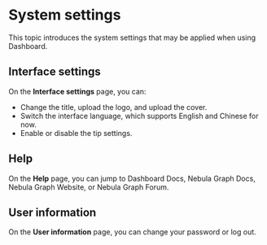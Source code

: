 # System settings

This topic introduces the system settings that may be applied when using Dashboard.

## Interface settings

On the **Interface settings** page, you can:

- Change the title, upload the logo, and upload the cover.
- Switch the interface language, which supports English and Chinese for now.
- Enable or disable the tip settings.

## Help

On the **Help** page, you can jump to Dashboard Docs, Nebula Graph Docs, Nebula Graph Website, or Nebula Graph Forum.

## User information

On the **User information** page, you can change your password or log out.
